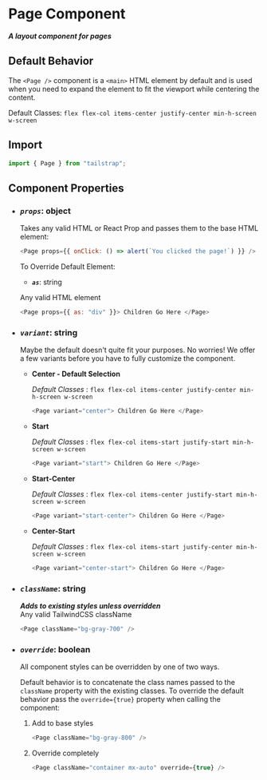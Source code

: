 # Page Component

**_A layout component for pages_**

## Default Behavior

The `<Page />` component is a `<main>` HTML element by default and is used when you need to expand the element to fit the viewport while centering the content.

Default Classes: `flex flex-col items-center justify-center min-h-screen w-screen`

## Import

```js
import { Page } from "tailstrap";
```

## Component Properties

- ### **_`props`_**: object

  Takes any valid HTML or React Prop and passes them to the base HTML element:

  ```js
  <Page props={{ onClick: () => alert(`You clicked the page!`) }} />
  ```

  To Override Default Element:

  - **_`as`_**: string

  Any valid HTML element

  ```js
  <Page props={{ as: "div" }}> Children Go Here </Page>
  ```

- ### **_`variant`_**: string

  Maybe the default doesn't quite fit your purposes. No worries! We offer a few variants before you have to fully customize the component.

  - **Center - Default Selection**

    _Default Classes_ : `flex flex-col items-center justify-center min-h-screen w-screen`

    ```js
    <Page variant="center"> Children Go Here </Page>
    ```

  - **Start**

    _Default Classes_ : `flex flex-col items-start justify-start min-h-screen w-screen`

    ```js
    <Page variant="start"> Children Go Here </Page>
    ```

  - **Start-Center**

    _Default Classes_ : `flex flex-col items-center justify-start min-h-screen w-screen`

    ```js
    <Page variant="start-center"> Children Go Here </Page>
    ```

  - **Center-Start**

    _Default Classes_ : `flex flex-col items-start justify-center min-h-screen w-screen`

    ```js
    <Page variant="center-start"> Children Go Here </Page>
    ```

- ### **_`className`_**: string

  _**Adds to existing styles unless overridden**_  
   Any valid TailwindCSS className

  ```js
  <Page className="bg-gray-700" />
  ```

- ### **_`override`_**: boolean

  All component styles can be overridden by one of two ways.

  Default behavior is to concatenate the class names passed to the `className` property with the existing classes. To override the default behavior pass the `override={true}` property when calling the component:

  1. Add to base styles

     ```js
     <Page className="bg-gray-800" />
     ```

  2. Override completely

     ```js
     <Page className="container mx-auto" override={true} />
     ```

